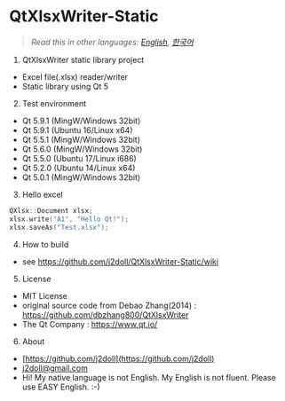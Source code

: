 # QtXlsxWriter-Static

> *Read this in other languages: [English](README.md), [한국어](README.ko.md)*

1. QtXlsxWriter static library project

* Excel file(.xlsx) reader/writer
* Static library using Qt 5

2. Test environment
* Qt 5.9.1 (MingW/Windows 32bit) 
* Qt 5.9.1 (Ubuntu 16/Linux x64) 
* Qt 5.5.1 (MingW/Windows 32bit)
* Qt 5.6.0 (MingW/Windows 32bit) 
* Qt 5.5.0 (Ubuntu 17/Linux i686)
* Qt 5.2.0 (Ubuntu 14/Linux x64)
* Qt 5.0.1 (MingW/Windows 32bit) 

3. Hello excel
```cpp
QXlsx::Document xlsx;
xlsx.write("A1", "Hello Qt!");
xlsx.saveAs("Test.xlsx");
```
4. How to build
* see https://github.com/j2doll/QtXlsxWriter-Static/wiki

5. License
* MIT License
* original source code from Debao Zhang(2014) : https://github.com/dbzhang800/QtXlsxWriter
* The Qt Company : 
   https://www.qt.io/
   
6. About
* [https://github.com/j2doll](https://github.com/j2doll)
* [j2doll@gmail.com](mailto:j2doll@gmail.com)
* Hi! My native language is not English. My English is not fluent. Please use EASY English. :-) 



